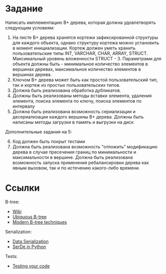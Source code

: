 # Задание 
Написать имплементацию B+ дерева, которая должна удовлетворять следующим условиям:
1. На листе B+ дерева хранятся кортежи зафиксированной структуры для каждого объекта, однако структуру кортежа можно установить в момент инициализации. Кортеж должен уметь хранить пользовательские типы INT, VARCHAR, CHAR, ARRAY, STRUCT. Максимальный уровень вложенности STRUCT - 3. Параметрами для объекта должны быть - минимальное количество элементов в вершинах деревах, максимальное количество элементов в вершинах дерева. 
2. Ключом B+ дерева может быть как простой пользовательский тип, так и кортеж из простых пользовательских типов. 
3. Должна быть реализована обработка дубликатов.
4. Должны быть реализованы методы вставки элемента, удаления элемента, поиска элемента по ключу, поиска элементов по интервалу
5. Должна быть реализована возможность сериализации и десериализации каждого вершины B+ дерева. Должны быть написаны методы загрузки в память и выгрузки на диск 

Дополнительные задания на 5:

6. Код должен быть покрыт тестами 
7. Должна быть реализована возможность "отложить" модификацию дерева в случае пресечения границ по минимальности и максимальности в вершине. Должна быть реализована возможность запуска применения ребалансировки дерева как явным вызовом, так и по истечению какого-либо времени. 

# Ссылки
B-tree:
- [Wiki](https://en.wikipedia.org/wiki/B%2B_tree)
- [Ubiquous B-tree](http://carlosproal.com/ir/papers/p121-comer.pdf)
- [Modern B-tree techniques](https://w6113.github.io/files/papers/btreesurvey-graefe.pdf)

Serialization:
- [Data Serialization](https://docs.python-guide.org/scenarios/serialization/)
- [SerDe in Python](https://medium.com/devoops-and-universe/serde-in-python-7a2dbf962e33)


Tests:
- [Testing your code](https://docs.python-guide.org/writing/tests/)
